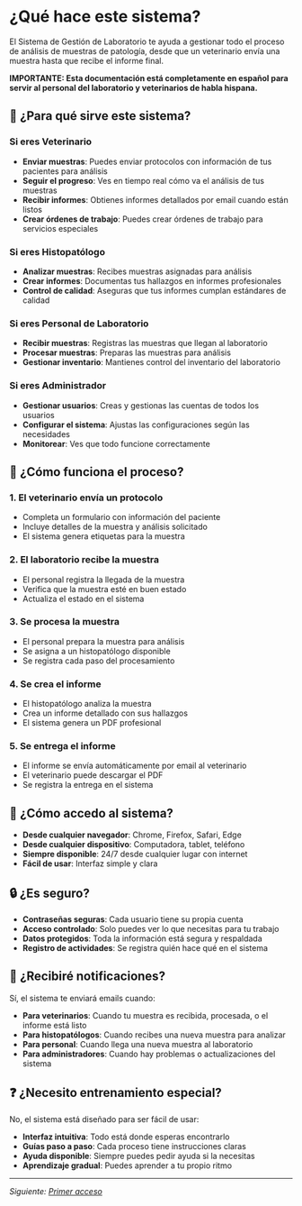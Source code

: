 # ¿Qué hace este sistema?

El Sistema de Gestión de Laboratorio te ayuda a gestionar todo el proceso de análisis de muestras de patología, desde que un veterinario envía una muestra hasta que recibe el informe final.

**IMPORTANTE: Esta documentación está completamente en español para servir al personal del laboratorio y veterinarios de habla hispana.**

## 🎯 ¿Para qué sirve este sistema?

### Si eres Veterinario
- **Enviar muestras**: Puedes enviar protocolos con información de tus pacientes para análisis
- **Seguir el progreso**: Ves en tiempo real cómo va el análisis de tus muestras
- **Recibir informes**: Obtienes informes detallados por email cuando están listos
- **Crear órdenes de trabajo**: Puedes crear órdenes de trabajo para servicios especiales

### Si eres Histopatólogo
- **Analizar muestras**: Recibes muestras asignadas para análisis
- **Crear informes**: Documentas tus hallazgos en informes profesionales
- **Control de calidad**: Aseguras que tus informes cumplan estándares de calidad

### Si eres Personal de Laboratorio
- **Recibir muestras**: Registras las muestras que llegan al laboratorio
- **Procesar muestras**: Preparas las muestras para análisis
- **Gestionar inventario**: Mantienes control del inventario del laboratorio

### Si eres Administrador
- **Gestionar usuarios**: Creas y gestionas las cuentas de todos los usuarios
- **Configurar el sistema**: Ajustas las configuraciones según las necesidades
- **Monitorear**: Ves que todo funcione correctamente

## 🔄 ¿Cómo funciona el proceso?

### 1. El veterinario envía un protocolo
- Completa un formulario con información del paciente
- Incluye detalles de la muestra y análisis solicitado
- El sistema genera etiquetas para la muestra

### 2. El laboratorio recibe la muestra
- El personal registra la llegada de la muestra
- Verifica que la muestra esté en buen estado
- Actualiza el estado en el sistema

### 3. Se procesa la muestra
- El personal prepara la muestra para análisis
- Se asigna a un histopatólogo disponible
- Se registra cada paso del procesamiento

### 4. Se crea el informe
- El histopatólogo analiza la muestra
- Crea un informe detallado con sus hallazgos
- El sistema genera un PDF profesional

### 5. Se entrega el informe
- El informe se envía automáticamente por email al veterinario
- El veterinario puede descargar el PDF
- Se registra la entrega en el sistema

## 📱 ¿Cómo accedo al sistema?

- **Desde cualquier navegador**: Chrome, Firefox, Safari, Edge
- **Desde cualquier dispositivo**: Computadora, tablet, teléfono
- **Siempre disponible**: 24/7 desde cualquier lugar con internet
- **Fácil de usar**: Interfaz simple y clara

## 🔒 ¿Es seguro?

- **Contraseñas seguras**: Cada usuario tiene su propia cuenta
- **Acceso controlado**: Solo puedes ver lo que necesitas para tu trabajo
- **Datos protegidos**: Toda la información está segura y respaldada
- **Registro de actividades**: Se registra quién hace qué en el sistema

## 📧 ¿Recibiré notificaciones?

Sí, el sistema te enviará emails cuando:
- **Para veterinarios**: Cuando tu muestra es recibida, procesada, o el informe está listo
- **Para histopatólogos**: Cuando recibes una nueva muestra para analizar
- **Para personal**: Cuando llega una nueva muestra al laboratorio
- **Para administradores**: Cuando hay problemas o actualizaciones del sistema

## ❓ ¿Necesito entrenamiento especial?

No, el sistema está diseñado para ser fácil de usar:
- **Interfaz intuitiva**: Todo está donde esperas encontrarlo
- **Guías paso a paso**: Cada proceso tiene instrucciones claras
- **Ayuda disponible**: Siempre puedes pedir ayuda si la necesitas
- **Aprendizaje gradual**: Puedes aprender a tu propio ritmo

---

*Siguiente: [Primer acceso](first-login.md)*
